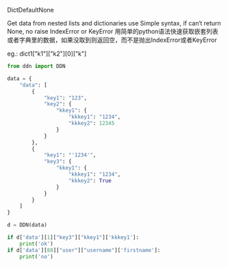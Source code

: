 DictDefaultNone

Get data from nested lists and dictionaries use Simple syntax, if can‘t return None, no raise IndexError or KeyError
用简单的python语法快速获取嵌套列表或者字典里的数据，如果没取到则返回空，而不是抛出IndexError或者KeyError

eg.: dict1["k1"]["k2"][0]["k"]

```python
from ddn import DDN

data = {
    "data": [
        {
            "key1": "123",
            "key2": {
                "kkey1": {
                    "kkkey1": "1234",
                    "kkkey2": 12345
                }
            }
        },
        {
            "key1": "'1234'",
            "key3": {
                "kkey1": {
                    "kkkey1": "1234",
                    "kkkey2": True
                }
            }
        }
    ]
}

d = DDN(data)

if d['data'][1]["key3"]["kkey1"]['kkkey1']:
    print('ok')
if d['data'][88]["user"]["username"]['firstname']:
    print('no')

```